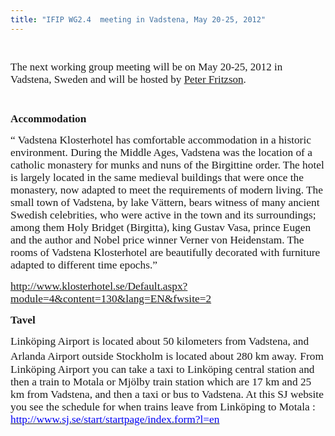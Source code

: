 ```yaml
---
title: "IFIP WG2.4  meeting in Vadstena, May 20-25, 2012"
---
```

<!--StartFragment-->

<p class="MsoNormal">
  <span style="font-family: 'Courier New'; color: #000000; font-size: small;"><span style="font-size: 13px; line-height: normal;"><span style="font-family: 'Times New Roman'; color: #333333; font-size: large;"><span style="font-size: 17px; line-height: 15px;"><br /></span></span></span></span>
</p>

<p class="MsoNormal">
  <span style="font-family: 'Times New Roman'; font-size: 17px;">The next working group meeting will be on May 20-25, 2012 in Vadstena, Sweden and will be hosted by <a href="mailto:peter.fritzson@liu.se">Peter Fritzson</a>.</span>
</p>

<p class="MsoNormal">
  <span style="font-family: 'Courier New'; color: #000000; font-size: small;"><span style="font-size: 13px; line-height: normal;"><br /></span></span>
</p>

<p class="MsoNormal">
  <strong style="mso-bidi-font-weight: normal;"><span style="font-size: 13.0pt; font-family: &quot;Times New Roman&quot;;">Accommodation </span></strong>
</p>

<p class="MsoNormal">
  <span style="font-size: 13.0pt; font-family: &quot;Times New Roman&quot;;"> </span>
</p>

<p class="MsoNormal">
  <span style="font-size: 13.0pt; font-family: &quot;Times New Roman&quot;;"><span style="mso-spacerun: yes;"> </span>“ </span><span style="font-size: 13.0pt; font-family: &quot;Times New Roman&quot;;">Vadstena Klosterhotel has comfortable accommodation in a historic environment. During the Middle Ages, Vadstena was the location of a catholic monastery for munks and nuns of the Birgittine order. The hotel is largely located in the same medieval buildings that were once the monastery, now adapted to meet the requirements of modern living. The small town of Vadstena, by lake Vättern, bears witness of many ancient Swedish celebrities, who were active in the town and its surroundings; among them Holy Bridget (Birgitta), king Gustav Vasa, prince Eugen and the author and Nobel price winner Verner von Heidenstam. The rooms of Vadstena Klosterhotel are beautifully decorated with furniture adapted to different time epochs.”</span><span style="font-size: 16.0pt; font-family: &quot;Times New Roman&quot;;"> </span><span style="font-size: 13.0pt; font-family: &quot;Times New Roman&quot;;"> </span><span style="font-size: 16.0pt; font-family: &quot;Times New Roman&quot;;"> </span>
</p>

<p class="MsoNormal">
  <span style="font-size: 13.0pt; font-family: &quot;Times New Roman&quot;;"><a href="http://www.klosterhotel.se/Default.aspx?module=4&content=130&lang=EN&fwsite=2">http://www.klosterhotel.se/Default.aspx?module=4&content=130&lang=EN&fwsite=2</a></span>
</p>

<p class="MsoNormal">
  <span style="font-size: 16.0pt; font-family: &quot;Times New Roman&quot;;"> </span>
</p>

<p class="MsoNormal">
  <span style="font-size: 16.0pt; font-family: &quot;Times New Roman&quot;;"> </span>
</p>

<p class="MsoNormal">
  <span style="font-family: 'Times New Roman'; font-size: x-large;"><span style="font-size: 19px;"><strong><span style="font-family: Tahoma, Helvetica, Arial, sans-serif; font-weight: normal; font-size: 12px;"><strong style="mso-bidi-font-weight: normal;"><span style="font-size: 13.0pt; font-family: &quot;Times New Roman&quot;;">Tavel</span></strong></span></strong></span></span>
</p>

<p class="MsoNormal">
  <strong style="mso-bidi-font-weight: normal;"><span style="font-size: 14.0pt; font-family: &quot;Times New Roman&quot;;"> </span></strong>
</p>

<p class="MsoNormal">
  <span style="font-size: 13.0pt; font-family: &quot;Times New Roman&quot;;">Linköping Airport is located about 50 kilometers from Vadstena, and Arlanda Airport outside Stockholm is located about 280 km away.</span><span style="font-size: 16.0pt; font-family: &quot;Times New Roman&quot;;"> </span><span style="font-size: 13.0pt; font-family: &quot;Times New Roman&quot;;">From Linköping Airport you can take a taxi to Linköping central station and then a train to Motala or Mjölby train station which are 17 km and 25 km from Vadstena, and then a taxi or bus to Vadstena. </span><span style="font-size: 16.0pt; font-family: &quot;Times New Roman&quot;;"> </span><span style="font-size: 13.0pt; font-family: &quot;Times New Roman&quot;;">At this SJ website you see the schedule for when trains leave from Linköping to Motala : <a href="https://mail.liu.se/owa/redir.aspx?C=5708e3c101ac43dd9ecaff4bc08e4a6e&URL=http%3a%2f%2fwww.sj.se%2fstart%2fstartpage%2findex.form%3fl%3den"><span style="color: #0000f6; text-decoration: none; text-underline: none;">http://www.sj.se/start/startpage/index.form?l=en</span></a> </span><span style="font-family: &quot;Times New Roman&quot;;"> </span>
</p>

<!--EndFragment-->

 